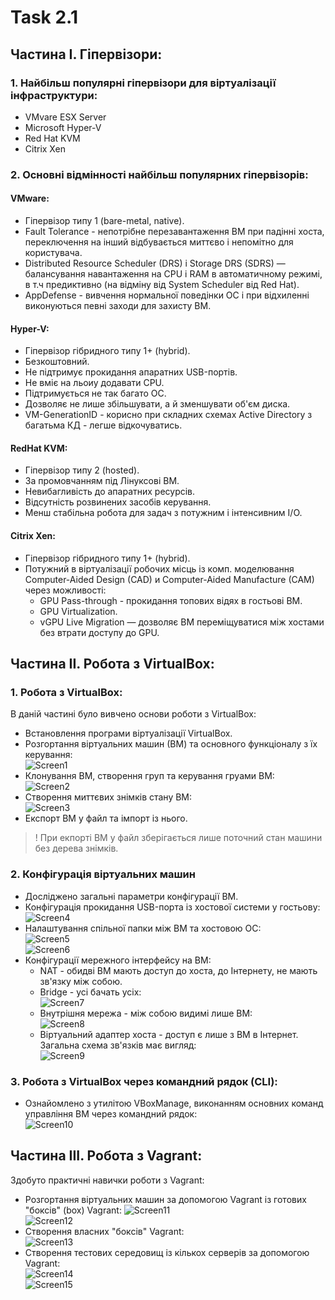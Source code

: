 # Task 2.1  
## Частина І. Гіпервізори:  
### 1. Найбільш популярні гіпервізори для віртуалізації інфраструктури:  
  - VMvare ESX Server  
  - Microsoft Hyper-V  
  - Red Hat KVM  
  - Citrix Xen  

### 2. Основні відмінності найбільш популярних гіпервізорів:  
#### VMware:  
  - Гіпервізор типу 1 (bare-metal, native).  
  - Fault Tolerance - непотрібне перезавантаження ВМ при падінні хоста, переключення на інший відбувається миттєво і непомітно для користувача.  
  - Distributed Resource Scheduler (DRS) і Storage DRS (SDRS) — балансування навантаження на CPU і RAM в автоматичному режимі, в т.ч предиктивно (на відміну від System Scheduler від Red Hat).  
  - AppDefense - вивчення нормальної поведінки ОС і при відхиленні виконуються певні заходи для захисту ВМ.  

#### Hyper-V:  
  - Гіпервізор гібридного типу 1+ (hybrid).  
  - Безкоштовний.  
  - Не підтримує прокидання апаратних USB-портів.  
  - Не вміє на льоиу додавати CPU.  
  - Підтримується не так багато ОС.  
  - Дозволяє не лише збільшувати, а й зменшувати об'єм диска.  
  - VM-GenerationID - корисно при складних схемах Active Directory з багатьма КД - легше відкочуватись.  

#### RedHat KVM:  
  - Гіпервізор типу 2 (hosted).  
  - За промовчанням під Лінуксові ВМ.  
  - Невибагливість до апаратних ресурсів.  
  - Відсутність розвинених засобів керування.  
  - Менш стабільна робота для задач з потужним і інтенсивним I/O.  

#### Citrix Xen:  
  - Гіпервізор гібридного типу 1+ (hybrid).  
  - Потужний в віртуалізації робочих місць із комп. моделювання Computer-Aided Design (CAD) и Computer-Aided Manufacture (CAM) через можливості:  
    - GPU Pass-through - прокидання топових відях в гостьові ВМ.  
    - GPU Virtualization.  
    - vGPU Live Migration — дозволяє ВМ переміщуватися між хостами без втрати доступу до GPU.  

## Частина ІI. Робота з VirtualBox:  
### 1. Робота з VirtualBox:
  В даній частині було вивчено основи роботи з VirtualBox:  
  - Встановлення програми віртуалізації VirtualBox.  
  - Розгортання віртуальних машин (ВМ) та основного функціоналу з їх керування:  
  ![Screen1](./task_images/Screenshot_1.png)  
  - Клонування ВМ, створення груп та керування груами ВМ:  
  ![Screen2](./task_images/Screenshot_2.png)  
  - Створення миттєвих знімків стану ВМ:  
  ![Screen3](./task_images/Screenshot_3.png)  
  - Експорт ВМ у файл та імпорт із нього.
  > ! При екпорті ВМ у файл зберігається лише поточний стан машини без дерева знімків.

### 2. Конфігурація віртуальних машин  
  - Досліджено загальні параметри конфігурації ВМ.  
  - Конфігурація прокидання USB-порта із хостової системи у гостьову:  
  ![Screen4](./task_images/Screenshot_4.png)
  - Налаштування спільної папки між ВМ та хостовою ОС:  
  ![Screen5](./task_images/Screenshot_5.png)  
  ![Screen6](./task_images/Screenshot_6.png)  
  - Конфігурації мережного інтерфейсу на ВМ:
    - NAT - обидві ВМ мають доступ до хоста, до Інтернету, не мають зв'язку між собою.  
    - Bridge - усі бачать усіх:  
    ![Screen7](./task_images/Screenshot_7.png)  
    - Внутрішня мережа - між собою видимі лише ВМ:  
    ![Screen8](./task_images/Screenshot_8.png)  
    - Віртуальний адаптер хоста - доступ є лише з ВМ в Інтернет.  
    Загальна схема зв'язків має вигляд:  
    ![Screen9](./task_images/Screenshot_9.png)  

### 3. Робота з VirtualBox через командний рядок (CLI):  
  - Ознайомлено з утилітою VBoxManage, виконанням основних команд управління ВМ через командний рядок:  
  ![Screen10](./task_images/Screenshot_10.png)  

## Частина ІII. Робота з Vagrant:  
 Здобуто практичні навички роботи з Vagrant:
  - Розгортання віртуальних машин за допомогою Vagrant із готових "боксів" (box) Vagrant:
  ![Screen11](./task_images/Screenshot_11.png)  
  ![Screen12](./task_images/Screenshot_12.png)  
  - Створення власних "боксів" Vagrant:  
  ![Screen13](./task_images/Screenshot_13.png)  
  - Створення тестових середовищ із кількох серверів за допомогою Vagrant:  
  ![Screen14](./task_images/Screenshot_14.png)  
  ![Screen15](./task_images/Screenshot_15.png)  
